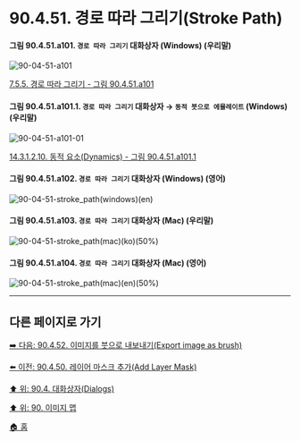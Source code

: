 # 90.4.51. 경로 따라 그리기(Stroke Path)

<a id="90-04-51-a101"></a>

#### 그림 90.4.51.a101. `경로 따라 그리기` 대화상자 (Windows) (우리말)
![90-04-51-a101](https://github.com/wonder13662/gimp/assets/15767104/6afd212b-526f-498b-a8cd-a29cb373c15a)

[7.5.5. 경로 따라 그리기 - 그림 90.4.51.a101](./07-05-05-stroking-a-path.md#90-04-51-a101)

<a id="90-04-51-a101-01"></a>

#### 그림 90.4.51.a101.1. `경로 따라 그리기` 대화상자 → `동적 붓으로 에뮬레이트` (Windows) (우리말)
![90-04-51-a101-01](https://github.com/wonder13662/gimp/assets/15767104/b6fc278f-1b5e-492b-904c-5555f5e782c9)

[14.3.1.2.10. 동적 요소(Dynamics) - 그림 90.4.51.a101.1](./14-03-01-02-10-dynamics.md#90-04-51-a101-01)

<a id="90-04-51-a102"></a>

#### 그림 90.4.51.a102. `경로 따라 그리기` 대화상자 (Windows) (영어)
![90-04-51-stroke_path(windows)(en)](https://github.com/wonder13662/gimp/assets/15767104/d0c572d9-5e05-4f1a-936d-9999595f1e9a)

<a id="90-04-51-a103"></a>

#### 그림 90.4.51.a103. `경로 따라 그리기` 대화상자 (Mac) (우리말)
![90-04-51-stroke_path(mac)(ko)(50%)](https://github.com/wonder13662/gimp/assets/15767104/0cc8ae2f-31e3-4e70-a95a-ef087e36876a)

<a id="90-04-51-a104"></a>

#### 그림 90.4.51.a104. `경로 따라 그리기` 대화상자 (Mac) (영어)
![90-04-51-stroke_path(mac)(en)(50%)](https://github.com/wonder13662/gimp/assets/15767104/d9d5dc6e-7f70-4b93-b61f-f78fe16ec1d3)

***

## 다른 페이지로 가기

[➡️ 다음: 90.4.52. 이미지를 붓으로 내보내기(Export image as brush)](./90-04-0052-export_image_as_brush.md)

[⬅️ 이전: 90.4.50. 레이어 마스크 추가(Add Layer Mask)](./90-04-0050-add_layer_mask.md)

[⬆️ 위: 90.4. 대화상자(Dialogs)](./90-04-0000-dialogs.md)

[⬆️ 위: 90. 이미지 맵](./90-00-image-map.md)

[🏠 홈](./00-home.md)
